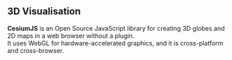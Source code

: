 ## 3D Visualisation

**CesiumJS** is an Open Source JavaScript library for creating 3D globes
and 2D maps in a web browser without a plugin.  
It uses WebGL for hardware-accelerated graphics, and it is cross-platform and cross-browser.